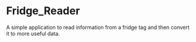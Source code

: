 # Fridge_Reader
A simple application to read information from a fridge tag and then convert it to more useful data.

